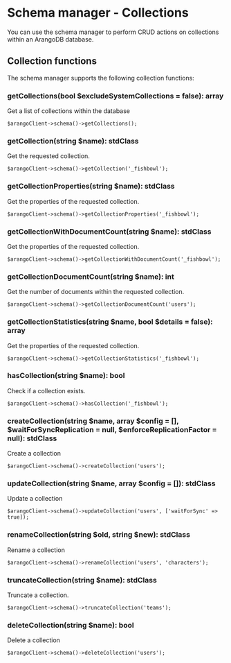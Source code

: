 # Schema manager - Collections
You can use the schema manager to perform CRUD actions on collections within an ArangoDB database.

## Collection functions
The schema manager supports the following collection functions:

### getCollections(bool $excludeSystemCollections = false): array
Get a list of collections within the database
```
$arangoClient->schema()->getCollections();
```

### getCollection(string $name): stdClass
Get the requested collection.
```
$arangoClient->schema()->getCollection('_fishbowl');
```

### getCollectionProperties(string $name): stdClass
Get the properties of the requested collection.
```
$arangoClient->schema()->getCollectionProperties('_fishbowl');
```

### getCollectionWithDocumentCount(string $name): stdClass
Get the properties of the requested collection.
```
$arangoClient->schema()->getCollectionWithDocumentCount('_fishbowl');
```

### getCollectionDocumentCount(string $name): int
Get the number of documents within the requested collection.
```
$arangoClient->schema()->getCollectionDocumentCount('users');
```

### getCollectionStatistics(string $name, bool $details = false): array
Get the properties of the requested collection.
```
$arangoClient->schema()->getCollectionStatistics('_fishbowl');
```

### hasCollection(string $name): bool
Check if a collection exists.
```
$arangoClient->schema()->hasCollection('_fishbowl');
```

### createCollection(string $name, array $config = [], $waitForSyncReplication = null, $enforceReplicationFactor = null): stdClass
Create a collection
```
$arangoClient->schema()->createCollection('users');
```

### updateCollection(string $name, array $config = []): stdClass
Update a collection
```
$arangoClient->schema()->updateCollection('users', ['waitForSync' => true]);
```

### renameCollection(string $old, string $new): stdClass
Rename a collection
```
$arangoClient->schema()->renameCollection('users', 'characters');
```

### truncateCollection(string $name): stdClass
Truncate a collection.
```
$arangoClient->schema()->truncateCollection('teams');
```

### deleteCollection(string $name): bool
Delete a collection
```
$arangoClient->schema()->deleteCollection('users');
```

